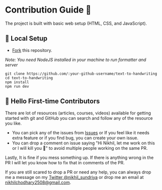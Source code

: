 # Contribution Guide 🌻

The project is built with basic web setup (HTML, CSS, and JavaScript).

## 🐨 Local Setup

- [Fork](https://github.com/nikhilsundriya/text-to-handwriting/fork) this repository.

*Note: You need NodeJS installed in your machine to run formatter and server*

```
git clone https://github.com/:your-github-username/text-to-handwriting
cd text-to-handwriting
npm install
npm run dev
```

## 🤗 Hello First-time Contributors

There are lot of resources (articles, courses, videos) available for getting started with git and GitHub you can search and follow any of the resource you like.

- You can pick any of the issues from [Issues](https://github.com/nikhilsundriya/text-to-handwriting/issues) or If you feel like it needs extra feature or if you find bug, you can create your own issue.
- You can drop a comment on issue saying "Hi Nikhil, let me work on this or I will kill you 🔪" to avoid multiple people working on the same PR.

Lastly, It is fine if you mess something up. If there is anything wrong in the PR I will let you know how to fix that in comments of the PR.

If you are still scared to drop a PR or need any help, you can always drop me a message on my [Twitter @nikhil_sundriya](https://twitter.com/nikhil_sundriya) or drop me an email at nikhilchodhary2508@gmail.com.
